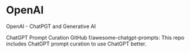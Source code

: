 # OpenAI
OpenAI - ChatPGT and Generative AI

ChatGPT Prompt Curation
GitHub f/awesome-chatgpt-prompts: This repo includes ChatGPT prompt curation to use ChatGPT better.

